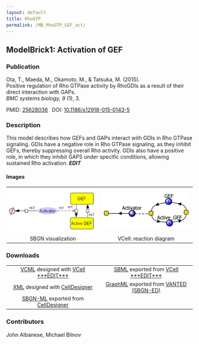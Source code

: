 ```yaml
---
layout: default
title: RhoGTP
permalink: /MB_RhoGTP_GEF_act/
---
```

## ModelBrick1: Activation of GEF

### Publication 

Ota, T., Maeda, M., Okamoto, M., & Tatsuka, M. (2015). <br />
Positive regulation of Rho GTPase activity by RhoGDIs as a result of their direct interaction with GAPs. <br />
<i> BMC systems biology, 9 </i> (1), 3.

 PMID: <a href="https://www.ncbi.nlm.nih.gov/pubmed/?term=25628036">25628036</a>&ensp; 
 DOI: <a href="https://doi.org/10.1186/s12918-015-0143-5">10.1186/s12918-015-0143-5</a><br />

### Description
This model describes how GEFs and GAPs interact with GDIs in Rho GTPase signaling. GDIs have a negative role in Rho GTPase signaling, as they inhibit GEFs, thereby suppressing overall Rho activity. GDIs also have a positive role, in which they inhibit GAPS under specific conditions, allowing sustained Rho activation. ***EDIT***

#### Images

<center>
<table>
 <td align="center" width="33%"><a href="https://modelbricks.github.io/images/SBGNfiles/MB_RhoGTP_GEF.PNG"><img width="500" src="/images/SBGNfiles/MB_RhoGTP_GEF.PNG"/></a></td>
 <td align="center" width="33%"><a href="https://modelbricks.github.io/images/Vcellimages/MB_RhoGTP_GEFact_VCellDiagram.PNG"><img width="500" src="/images/Vcellimages/MB_RhoGTP_GEFact_VCellDiagram.PNG"/></a></td>
 <tr>
  <td align="center"> SBGN visualization </td>
  <td align="center"> VCell: reaction diagram </td>
 </table>
 </center>

### Downloads

 <center> 
 <table> 
   <td align="center" width="33%"><a href="/modelbricks/VCML_SBMLfiles/RhoGTP_ModelBrick_New.vcml">VCML</a> designed with <a href="http://vcell.org"> VCell ***EDIT***</a> </td> 
   <td align="center" width="33%"><a href=".xml">SBML</a> exported from <a href="http://vcell.org"> VCell ***EDIT***</a> </td>
  <tr>
   <td align="center" width="33%"><a href="/modelbricks/SBGNexecutablefiles/MB_RhoGTP_GEF.xml">XML</a> designed with <a href="http://www.celldesigner.org/">CellDesigner</a></td>
   <td align="center" width="33%"><a href="/modelbricks/SBGNexecutablefiles/MB_RhoGTP_GEF.graphml">GraphML</a> exported from <a href="https://immersive-analytics.infotech.monash.edu/vanted/addons/sbgn-ed/">VANTED (SBGN-ED)</a></td>
 </tr>
 <tr>
 <td align="center" width="33%"><a href="/modelbricks/SBGNexecutablefiles/MB_RhoGTP_GEF.sbgn">SBGN-ML</a> exported from <a href="http://www.celldesigner.org/">CellDesigner</a></td>
 </tr>
 </table>
</center>
  
### Contributors
John Albanese, Michael Blinov
